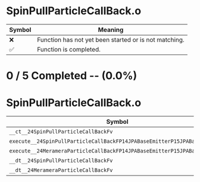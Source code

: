 # SpinPullParticleCallBack.o
| Symbol | Meaning 
| ------------- | ------------- 
| :x: | Function has not yet been started or is not matching. 
| :white_check_mark: | Function is completed. 


# 0 / 5 Completed -- (0.0%)
# SpinPullParticleCallBack.o
| Symbol | Decompiled? |
| ------------- | ------------- |
| `__ct__24SpinPullParticleCallBackFv` | :x: |
| `execute__24SpinPullParticleCallBackFP14JPABaseEmitterP15JPABaseParticle` | :x: |
| `execute__24MerameraParticleCallBackFP14JPABaseEmitterP15JPABaseParticle` | :x: |
| `__dt__24SpinPullParticleCallBackFv` | :x: |
| `__dt__24MerameraParticleCallBackFv` | :x: |

